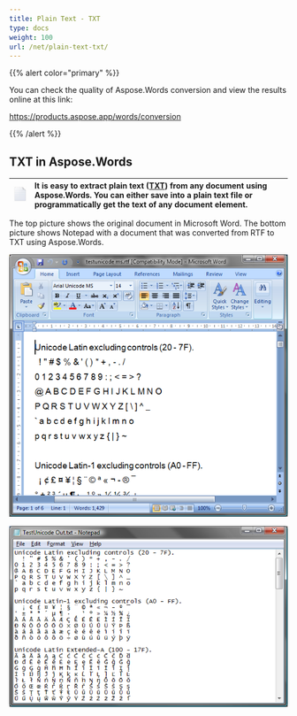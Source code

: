 ```yaml
---
title: Plain Text - TXT
type: docs
weight: 100
url: /net/plain-text-txt/
---
```


{{% alert color="primary" %}} 

You can check the quality of Aspose.Words conversion and view the results online at this link:

<https://products.aspose.app/words/conversion>

{{% /alert %}} 


## **TXT in Aspose.Words**

|![todo:image_alt_text](plain-text-txt_1.png)|It is easy to extract plain text ([TXT](https://docs.fileformat.com/word-processing/txt/)) from any document using Aspose.Words. You can either save into a plain text file or programmatically get the text of any document element.|
| :- | :- |

The top picture shows the original document in Microsoft Word. The bottom picture shows Notepad with a document that was converted from RTF to TXT using Aspose.Words.

![todo:image_alt_text](plain-text-txt_2.png)




![todo:image_alt_text](plain-text-txt_3.png)
